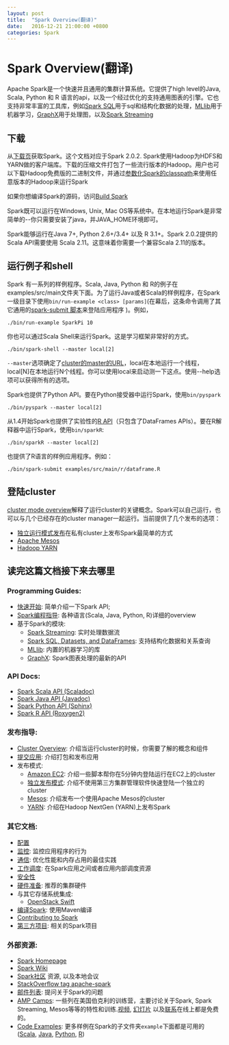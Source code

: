 ```yaml
---
layout: post
title:  "Spark Overview(翻译)"
date:   2016-12-21 21:00:00 +0800
categories: Spark
---
```


# Spark Overview(翻译)

Apache Spark是一个快速并且通用的集群计算系统。它提供了high level的Java, Scala, Python 和 R 语言的api，以及一个经过优化的支持通用图表的引擎。它也支持非常丰富的工具库，例如[Spark SQL](http://spark.apache.org/docs/latest/sql-programming-guide.html)用于sql和结构化数据的处理，[MLlib](http://spark.apache.org/docs/latest/ml-guide.html)用于机器学习，[GraphX](http://spark.apache.org/docs/latest/graphx-programming-guide.html)用于处理图，以及[Spark Streaming](http://spark.apache.org/docs/latest/streaming-programming-guide.html)

## 下载

从[下载页](http://spark.apache.org/downloads.html)获取Spark。这个文档对应于Spark 2.0.2. Spark使用Hadoop为HDFS和YARN做的客户端库。下载的压缩文件打包了一些流行版本的Hadoop。用户也可以下载Hadoop免费版的二进制文件，并通过[参数化Spark的classpath](http://spark.apache.org/docs/latest/hadoop-provided.html)来使用任意版本的Hadoop来运行Spark

如果你想编译Spark的源码，访问[Build Spark](http://spark.apache.org/docs/latest/building-spark.html)

Spark既可以运行在Windows, Unix, Mac OS等系统中。在本地运行Spark是非常简单的--你只需要安装了java，并JAVA_HOME环境即可。

Spark能够运行在Java 7+, Python 2.6+/3.4+ 以及 R 3.1+。Spark 2.0.2提供的Scala API需要使用 Scala 2.11。这意味着你需要一个兼容Scala 2.11的版本。

## 运行例子和shell

Spark 有一系列的样例程序。Scala, Java, Python 和 R的例子在examples/src/main文件夹下面。为了运行Java或者Scala的样例程序，在Spark一级目录下使用```bin/run-example <class> [params]```(在幕后，这条命令调用了其它通用的[spark-submit 脚本](http://spark.apache.org/docs/latest/submitting-applications.html)来登陆应用程序 )。例如，

```
./bin/run-example SparkPi 10
```

你也可以通过Scala Shell来运行Spark。这是学习框架非常好的方式。

```
./bin/spark-shell --master local[2]
```

```--master```选项确定了[cluster的master的URL](http://spark.apache.org/docs/latest/submitting-applications.html#master-urls)，local在本地运行一个线程，local[N]在本地运行N个线程。你可以使用local来启动测一下这点。使用--help选项可以获得所有的选项。

Spark也提供了Python API。要在Python接受器中运行Spark，使用```bin/pyspark```

```
./bin/pyspark --master local[2]
```

从1.4开始Spark也提供了实验性的[R API](http://spark.apache.org/docs/latest/sparkr.html)（只包含了DataFrames APIs）。要在R解释器中运行Spark，使用```bin/sparkR```:

```
./bin/sparkR --master local[2]
```

也提供了R语言的样例应用程序。例如：

```
./bin/spark-submit examples/src/main/r/dataframe.R
```

## 登陆cluster

[cluster mode overview](http://spark.apache.org/docs/latest/cluster-overview.html)解释了运行cluster的关键概念。Spark可以自己运行，也可以与几个已经存在的cluster manager一起运行。当前提供了几个发布的选项：

* [独立运行模式发布](http://spark.apache.org/docs/latest/spark-standalone.html)在私有cluster上发布Spark最简单的方式
* [Apache Mesos](http://spark.apache.org/docs/latest/running-on-mesos.html)
* [Hadoop YARN](http://spark.apache.org/docs/latest/running-on-yarn.html)

## 读完这篇文档接下来去哪里

### Programming Guides:

* [快速开始](http://spark.apache.org/docs/latest/quick-start.html): 简单介绍一下Spark API;
* [Spark编程指导](http://spark.apache.org/docs/latest/programming-guide.html): 各种语言(Scala, Java, Python, R)详细的overview
* 基于Spark的模块:
	* [Spark Streaming](http://spark.apache.org/docs/latest/streaming-programming-guide.html): 实时处理数据流
	* [Spark SQL, Datasets, and DataFrames](http://spark.apache.org/docs/latest/sql-programming-guide.html): 支持结构化数据和关系查询
	* [MLlib](http://spark.apache.org/docs/latest/ml-guide.html): 内置的机器学习的库
	* [GraphX](http://spark.apache.org/docs/latest/graphx-programming-guide.html): Spark图表处理的最新的API

### API Docs:

* [Spark Scala API (Scaladoc)](http://spark.apache.org/docs/latest/api/scala/index.html#org.apache.spark.package)
* [Spark Java API (Javadoc)](http://spark.apache.org/docs/latest/api/java/index.html)
* [Spark Python API (Sphinx)](http://spark.apache.org/docs/latest/api/python/index.html)
* [Spark R API (Roxygen2)](http://spark.apache.org/docs/latest/api/R/index.html)

### 发布指导:

* [Cluster Overview](http://spark.apache.org/docs/latest/cluster-overview.html): 介绍当运行cluster的时候，你需要了解的概念和组件
* [提交应用](http://spark.apache.org/docs/latest/submitting-applications.html): 介绍打包和发布应用
* 发布模式:
	* [Amazon EC2](https://github.com/amplab/spark-ec2): 介绍一些脚本帮你在5分钟内登陆运行在EC2上的cluster
	* [独立发布模式](http://spark.apache.org/docs/latest/spark-standalone.html): 介绍不使用第三方集群管理软件快速登陆一个独立的cluster
	* [Mesos](http://spark.apache.org/docs/latest/running-on-mesos.html): 介绍发布一个使用Apache Mesos的cluster
	* [YARN](http://spark.apache.org/docs/latest/running-on-yarn.html): 介绍在Hadoop NextGen (YARN)上发布Spark

### 其它文档:

* [配置](http://spark.apache.org/docs/latest/configuration.html)
* [监控](http://spark.apache.org/docs/latest/monitoring.html): 监控应用程序的行为
* [通信](http://spark.apache.org/docs/latest/tuning.html): 优化性能和内存占用的最佳实践
* [工作调度](http://spark.apache.org/docs/latest/job-scheduling.html): 在Spark应用之间或者应用内部调度资源
* [安全性](http://spark.apache.org/docs/latest/security.html)
* [硬件准备](http://spark.apache.org/docs/latest/hardware-provisioning.html): 推荐的集群硬件
* 与其它存储系统集成:
	* [OpenStack Swift](http://spark.apache.org/docs/latest/storage-openstack-swift.html)
* [编译Spark](http://spark.apache.org/docs/latest/building-spark.html): 使用Maven编译
* [Contributing to Spark](https://cwiki.apache.org/confluence/display/SPARK/Contributing+to+Spark)
* [第三方项目](https://cwiki.apache.org/confluence/display/SPARK/Third+Party+Projects): 相关的Spark项目

### 外部资源:

* [Spark Homepage](http://spark.apache.org/)
* [Spark Wiki](https://cwiki.apache.org/confluence/display/SPARK)
* [Spark社区](http://spark.apache.org/community.html) 资源, 以及本地会议
* [StackOverflow tag apache-spark](http://stackoverflow.com/questions/tagged/apache-spark)
* [邮件列表](http://spark.apache.org/mailing-lists.html): 提问关于Spark的问题
* [AMP Camps](http://ampcamp.berkeley.edu/): 一些列在美国伯克利的训练营，主要讨论关于Spark, Spark Streaming, Mesos等等的特性和训练.[视频](http://ampcamp.berkeley.edu/6/), [幻灯片](http://ampcamp.berkeley.edu/6/) 以及[联系](http://ampcamp.berkeley.edu/6/exercises/)在线上都是免费的。
* [Code Examples](http://spark.apache.org/examples.html): 更多样例在Spark的子文件夹```example```下面都是可用的 ([Scala](https://github.com/apache/spark/tree/master/examples/src/main/scala/org/apache/spark/examples), [Java](https://github.com/apache/spark/tree/master/examples/src/main/java/org/apache/spark/examples), [Python](https://github.com/apache/spark/tree/master/examples/src/main/python), [R](https://github.com/apache/spark/tree/master/examples/src/main/r))